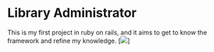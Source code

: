 # Library Administrator

This is my first project in ruby ​​on rails, and it aims to get to know the framework and refine my knowledge.
[<img src=https://dev.to/ericchapman/my-beloved-ruby-on-rails-cheat-sheet-50pi />]
